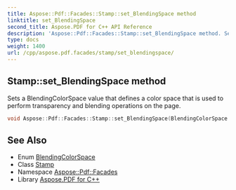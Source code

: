 ```yaml
---
title: Aspose::Pdf::Facades::Stamp::set_BlendingSpace method
linktitle: set_BlendingSpace
second_title: Aspose.PDF for C++ API Reference
description: 'Aspose::Pdf::Facades::Stamp::set_BlendingSpace method. Sets a BlendingColorSpace value that defines a color space that is used to perform transparency and blending operations on the page in C++.'
type: docs
weight: 1400
url: /cpp/aspose.pdf.facades/stamp/set_blendingspace/
---
```

## Stamp::set_BlendingSpace method


Sets a BlendingColorSpace value that defines a color space that is used to perform transparency and blending operations on the page.

```cpp
void Aspose::Pdf::Facades::Stamp::set_BlendingSpace(BlendingColorSpace value)
```

## See Also

* Enum [BlendingColorSpace](../../blendingcolorspace/)
* Class [Stamp](../)
* Namespace [Aspose::Pdf::Facades](../../)
* Library [Aspose.PDF for C++](../../../)
